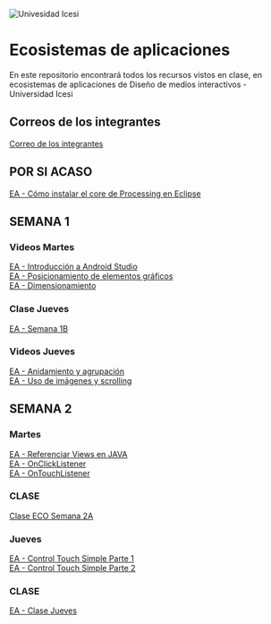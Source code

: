 ![Univesidad Icesi](https://www.icesi.edu.co/fundacion_profesores/images/stories/varios/icesi.png)

# Ecosistemas de aplicaciones

En este repositorio encontrará todos los recursos vistos en clase, en ecosistemas de aplicaciones de Diseño de medios interactivos - Universidad Icesi

## Correos de los integrantes
[Correo de los integrantes](https://docs.google.com/spreadsheets/d/1mw6Uu3FG5kEw83dZn_P8jVthoKp1K0pLvE-F5l6MlKk/edit?usp=sharing)

## POR SI ACASO
[EA - Cómo instalar el core de Processing en Eclipse](https://youtu.be/D9aJiW0UIx0)


## SEMANA 1

### Videos Martes
[EA - Introducción a Android Studio](https://youtu.be/MK-Dpp-599Q) <br />
[EA - Posicionamiento de elementos gráficos](https://youtu.be/Sm_5pIF_gvA) <br />
[EA - Dimensionamiento](https://youtu.be/xCeRgByXz_4) <br />

### Clase Jueves
[EA - Semana 1B](https://youtu.be/K_wpe7jcOB4)

### Videos Jueves
[EA - Anidamiento y agrupación](https://youtu.be/8mgoDT0bNKg) <br />
[EA - Uso de imágenes y scrolling](https://youtu.be/1miFIK-rpaA) <br />


## SEMANA 2

### Martes
[EA - Referenciar Views en JAVA](https://youtu.be/oxPVtyqxSe0) <br />
[EA - OnClickListener](https://youtu.be/Vf73A6H4Qws) <br />
[EA - OnTouchListener](https://youtu.be/TbPNKHvLXm8) <br />

### CLASE
[Clase ECO Semana 2A](https://youtu.be/vfQTEMUVgd8)

### Jueves
[EA - Control Touch Simple Parte 1](https://youtu.be/Z2LxSKXhe5o) <br />
[EA - Control Touch Simple Parte 2](https://youtu.be/AouBtCqzw2M) <br />

### CLASE
[EA - Clase Jueves](https://youtu.be/SEgTBhMcpYM)
